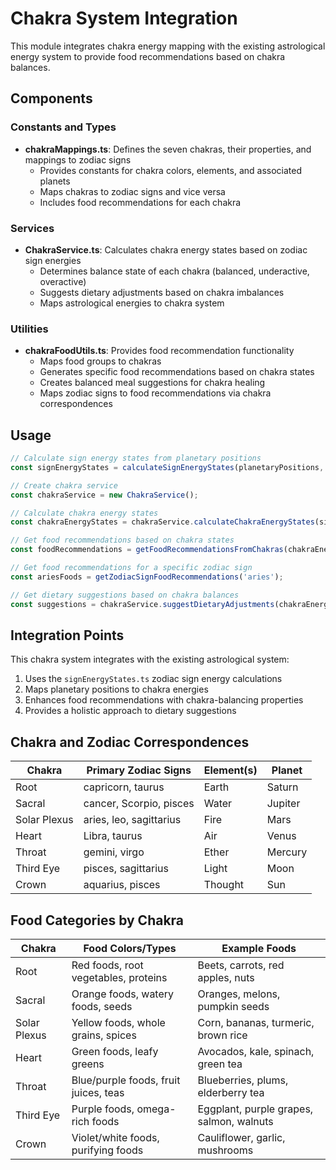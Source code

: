 # Chakra System Integration

This module integrates chakra energy mapping with the existing astrological energy system to provide food recommendations based on chakra balances.

## Components

### Constants and Types
- **chakraMappings.ts**: Defines the seven chakras, their properties, and mappings to zodiac signs
  - Provides constants for chakra colors, elements, and associated planets
  - Maps chakras to zodiac signs and vice versa
  - Includes food recommendations for each chakra

### Services
- **ChakraService.ts**: Calculates chakra energy states based on zodiac sign energies
  - Determines balance state of each chakra (balanced, underactive, overactive)
  - Suggests dietary adjustments based on chakra imbalances
  - Maps astrological energies to chakra system

### Utilities
- **chakraFoodUtils.ts**: Provides food recommendation functionality
  - Maps food groups to chakras
  - Generates specific food recommendations based on chakra states
  - Creates balanced meal suggestions for chakra healing
  - Maps zodiac signs to food recommendations via chakra correspondences

## Usage

```typescript
// Calculate sign energy states from planetary positions
const signEnergyStates = calculateSignEnergyStates(planetaryPositions, aspects);

// Create chakra service
const chakraService = new ChakraService();

// Calculate chakra energy states
const chakraEnergyStates = chakraService.calculateChakraEnergyStates(signEnergyStates);

// Get food recommendations based on chakra states
const foodRecommendations = getFoodRecommendationsFromChakras(chakraEnergyStates);

// Get food recommendations for a specific zodiac sign
const ariesFoods = getZodiacSignFoodRecommendations('aries');

// Get dietary suggestions based on chakra balances
const suggestions = chakraService.suggestDietaryAdjustments(chakraEnergyStates);
```

## Integration Points

This chakra system integrates with the existing astrological system:

1. Uses the `signEnergyStates.ts` zodiac sign energy calculations
2. Maps planetary positions to chakra energies
3. Enhances food recommendations with chakra-balancing properties
4. Provides a holistic approach to dietary suggestions

## Chakra and Zodiac Correspondences

| Chakra        | Primary Zodiac Signs       | Element(s)    | Planet       |
|---------------|----------------------------|---------------|--------------|
| Root          | capricorn, taurus          | Earth         | Saturn       |
| Sacral        | cancer, Scorpio, pisces    | Water         | Jupiter      |
| Solar Plexus  | aries, leo, sagittarius    | Fire          | Mars         |
| Heart         | Libra, taurus              | Air           | Venus        |
| Throat        | gemini, virgo              | Ether         | Mercury      |
| Third Eye     | pisces, sagittarius        | Light         | Moon         |
| Crown         | aquarius, pisces           | Thought       | Sun          |

## Food Categories by Chakra

| Chakra        | Food Colors/Types                        | Example Foods                            |
|---------------|------------------------------------------|------------------------------------------|
| Root          | Red foods, root vegetables, proteins     | Beets, carrots, red apples, nuts         |
| Sacral        | Orange foods, watery foods, seeds        | Oranges, melons, pumpkin seeds           |
| Solar Plexus  | Yellow foods, whole grains, spices       | Corn, bananas, turmeric, brown rice      |
| Heart         | Green foods, leafy greens                | Avocados, kale, spinach, green tea       |
| Throat        | Blue/purple foods, fruit juices, teas    | Blueberries, plums, elderberry tea       |
| Third Eye     | Purple foods, omega-rich foods           | Eggplant, purple grapes, salmon, walnuts |
| Crown         | Violet/white foods, purifying foods      | Cauliflower, garlic, mushrooms           | 